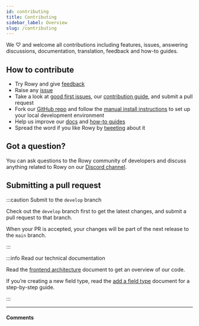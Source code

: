 ```yaml
---
id: contributing
title: Contributing
sidebar_label: Overview
slug: /contributing
---
```


We ♡ and welcome all contributions including features, issues, answering
discussions, documentation, translation, feedback and how-to guides.

## How to contribute

- Try Rowy and give [feedback](mailto:feedback@rowy.io)
- Raise any [issue](https://github.com/rowyio/rowy/issues)
- Take a look at [good first issues](https://github.com/rowyio/rowy/projects/3),
  our
  [contribution guide](https://github.com/rowyio/rowy/blob/main/CONTRIBUTING.md),
  and submit a pull request
- Fork our [GitHub repo](https://github.com/rowyio/rowy) and follow the
  [manual install instructions](../setup/install.md#option-2-manual-install) to
  set up your local development environment
- Help us improve our [docs](https://github.com/rowyio/rowy/docs) and
  [how-to guides](https://docs.rowy.io/how-to/create-table)
- Spread the word if you like Rowy by [tweeting](https://ctt.ac/M00va) about it

## Got a question?

You can ask questions to the Rowy community of developers and discuss anything
related to Rowy on our [Discord channel](https://discord.com/invite/B8yAD5PDX4).

## Submitting a pull request

:::caution Submit to the `develop` branch

Check out the `develop` branch first to get the latest changes, and submit a pull request to that branch.

When your PR is accepted, your changes will be part of the next release to the
`main` branch.

:::

:::info Read our technical documentation

Read the [frontend architecture](./frontend-architecture.mdx) document to get an
overview of our code.

If you’re creating a new field type, read the
[add a field type](./add-a-field-type.mdx) document for a step-by-step guide.

:::

<hr />

#### Comments

<head>
  <script async defer src="https://cusdis.com/js/cusdis.es.js"></script>
</head>

<div id="cusdis"
  data-host="https://cusdis.com"
  data-app-id="49da488c-98c0-4284-943e-fc2be8b8504b"
  data-page-id= {frontMatter.id}
  data-page-url= {frontMatter.slug}
  data-page-title= {frontMatter.title}
  data-theme="auto"
></div>
